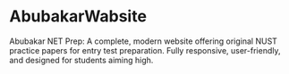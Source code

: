 # AbubakarWabsite
Abubakar NET Prep: A complete, modern website offering original NUST practice papers for entry test preparation. Fully responsive, user-friendly, and designed for students aiming high.
